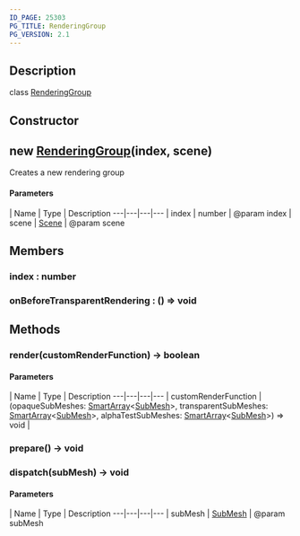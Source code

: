 ```yaml
---
ID_PAGE: 25303
PG_TITLE: RenderingGroup
PG_VERSION: 2.1
---
```

## Description

class [RenderingGroup](/classes/2.3/RenderingGroup)



## Constructor

## new [RenderingGroup](/classes/2.3/RenderingGroup)(index, scene)

Creates a new rendering group

#### Parameters
 | Name | Type | Description
---|---|---|---
 | index | number |   @param index
 | scene | [Scene](/classes/2.3/Scene) |   @param scene
## Members

### index : number



### onBeforeTransparentRendering : () =&gt; void



## Methods

### render(customRenderFunction) &rarr; boolean



#### Parameters
 | Name | Type | Description
---|---|---|---
 | customRenderFunction | (opaqueSubMeshes: [SmartArray](/classes/2.3/SmartArray)&lt;[SubMesh](/classes/2.3/SubMesh)&gt;, transparentSubMeshes: [SmartArray](/classes/2.3/SmartArray)&lt;[SubMesh](/classes/2.3/SubMesh)&gt;, alphaTestSubMeshes: [SmartArray](/classes/2.3/SmartArray)&lt;[SubMesh](/classes/2.3/SubMesh)&gt;) =&gt; void |   

### prepare() &rarr; void


### dispatch(subMesh) &rarr; void



#### Parameters
 | Name | Type | Description
---|---|---|---
 | subMesh | [SubMesh](/classes/2.3/SubMesh) |   @param subMesh

